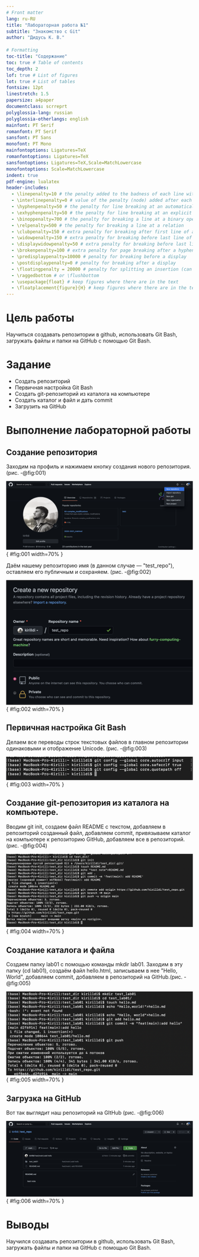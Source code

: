 ```yaml
---
# Front matter
lang: ru-RU
title: "Лабораторная работа №1"
subtitle: "Знакомство с Git"
author: "Дидусь К. В." 

# Formatting
toc-title: "Содержание"
toc: true # Table of contents
toc_depth: 2
lof: true # List of figures
lot: true # List of tables
fontsize: 12pt
linestretch: 1.5
papersize: a4paper
documentclass: scrreprt
polyglossia-lang: russian
polyglossia-otherlangs: english
mainfont: PT Serif
romanfont: PT Serif
sansfont: PT Sans
monofont: PT Mono
mainfontoptions: Ligatures=TeX
romanfontoptions: Ligatures=TeX
sansfontoptions: Ligatures=TeX,Scale=MatchLowercase
monofontoptions: Scale=MatchLowercase
indent: true
pdf-engine: lualatex
header-includes:
  - \linepenalty=10 # the penalty added to the badness of each line within a paragraph (no associated penalty node) Increasing the value makes tex try to have fewer lines in the paragraph.
  - \interlinepenalty=0 # value of the penalty (node) added after each line of a paragraph.
  - \hyphenpenalty=50 # the penalty for line breaking at an automatically inserted hyphen
  - \exhyphenpenalty=50 # the penalty for line breaking at an explicit hyphen
  - \binoppenalty=700 # the penalty for breaking a line at a binary operator
  - \relpenalty=500 # the penalty for breaking a line at a relation
  - \clubpenalty=150 # extra penalty for breaking after first line of a paragraph
  - \widowpenalty=150 # extra penalty for breaking before last line of a paragraph
  - \displaywidowpenalty=50 # extra penalty for breaking before last line before a display math
  - \brokenpenalty=100 # extra penalty for page breaking after a hyphenated line
  - \predisplaypenalty=10000 # penalty for breaking before a display
  - \postdisplaypenalty=0 # penalty for breaking after a display
  - \floatingpenalty = 20000 # penalty for splitting an insertion (can only be split footnote in standard LaTeX)
  - \raggedbottom # or \flushbottom
  - \usepackage{float} # keep figures where there are in the text
  - \floatplacement{figure}{H} # keep figures where there are in the text
---
```


# Цель работы

Научиться создавать репозитории в github, использовать Git Bash, загружать файлы и папки на GitHub с помощью Git Bash.

# Задание

- Создать репозиторий
- Первичная настройка Git Bash
- Создать git-репозиторий из каталога на компьютере
- Создать каталог и файл и дать commit
- Загрузить на GitHub

# Выполнение лабораторной работы

## Создание репозитория

Заходим на профиль и нажимаем  кнопку создания нового репозитория. (рис. -@fig:001)

![Создание репозитория](image/1.png){ #fig:001 width=70% }

Даём нашему репозиторию имя (в данном случае — "test_repo"), оставляем его публичным и сохраняем. (рис. -@fig:002)

![Создание репозитория](image/2.png){ #fig:002 width=70% }

## Первичная настройка Git Bash

Делаем все переводы строк текстовых файлов в главном репозитории одинаковыми и отображение Unicode. (рис. -@fig:003)

![Команды первоначальной настройки](image/3.png){ #fig:003 width=70% }

## Создание git-репозитория из каталога на компьютере.

Вводим git init, создаем файл README с текстом, добавляем в репозиторий созданный файл, добавляем commit, привязываем каталог на компьютере к репозиторию GitHub, добавляем все в репозиторий.(рис. -@fig:004)

![Создание git-репозитория](image/4.png){ #fig:004 width=70% }

## Создание каталога и файла

Создаем папку lab01 с помощью команды mkdir lab01. Заходим в эту папку (cd lab01), создаём файл hello.html, записываем в нее "Hello, World", добавляем commit, добавляем в репозиторий на GitHub.(рис. -@fig:005)

![Создание каталога и файла](image/5.png){ #fig:005 width=70% }

## Загрузка на GitHub
Вот так выглядит наш репозиторий на GItHub (рис. -@fig:006)

![Репозиторий на GitHub](image/6.png){ #fig:006 width=70% }

# Выводы

Научился создавать репозитории в github, использовать Git Bash, загружать файлы и папки на GitHub с помощью Git Bash.
